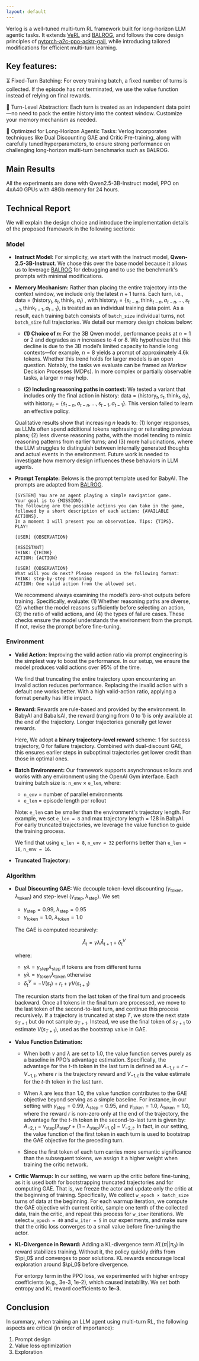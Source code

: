 ```yaml
---
layout: default
---
```


Verlog is a well-tuned multi-turn RL framework built for long-horizon LLM agentic tasks. It extends [VeRL](https://github.com/volcengine/verl) and [BALROG](https://github.com/balrog-ai/BALROG), and follows the core design principles of [pytorch-a2c-ppo-acktr-gail](https://github.com/ikostrikov/pytorch-a2c-ppo-acktr-gail), while introducing tailored modifications for efficient multi-turn learning.

## Key features:  

⏳ Fixed-Turn Batching: For every training batch, a fixed number of turns is collected. If the episode has not terminated, we use the value function instead of relying on final rewards. 

🧠 Turn-Level Abstraction: Each turn is treated as an independent data point—no need to pack the entire history into the context window. Customize your memory mechanism as needed. 

🚀 Optimized for Long-Horizon Agentic Tasks: Verlog incorporates techniques like Dual Discounting GAE and Critic Pre-training, along with carefully tuned hyperparameters, to ensure strong performance on challenging long-horizon multi-turn benchmarks such as BALROG.

## Main Results

All the experiments are done with Qwen2.5-3B-Instruct model, PPO on 4xA40 GPUs with 48Gb memory for 24 hours.



## Technical Report

We will explain the design choice and introduce the implementation details of the proposed framework in the following sections:

### Model

* **Instruct Model:**
    For simplicity, we start with the Instruct model, **Qwen-2.5-3B-Instruct**. We chose this over the base model because it allows us to leverage [BALROG](https://github.com/balrog-ai/BALROG) for debugging and to use the benchmark's prompts with minimal modifications.

* **Memory Mechanism:**
    Rather than placing the entire trajectory into the context window, we include only the latest $n+1$ turns. Each turn, i.e., data = $(\text{history}_t, s_t, \text{think}_t, a_t)$ , with $\text{history}_t = \{s_{t-n}, \text{think}_{t-n}, a_{t-n}, ..., s_{t-1}, \text{think}_{t-1}, a_{t-1}\}$, is treated as an individual training data point. As a result, each training batch consists of `batch_size` individual turns, not `batch_size` full trajectories. We detail our memory design choices below:

    * **(1) Choice of $n$:**
    For the 3B Qwen model, performance peaks at $n = 1$ or $2$ and degrades as $n$ increases to $4$ or $8$. We hypothesize that this decline is due to the 3B model’s limited capacity to handle long contexts—for example, $n = 8$ yields a prompt of approximately 4.6k tokens. Whether this trend holds for larger models is an open question. Notably, the tasks we evaluate can be framed as Markov Decision Processes (MDPs). In more complex or partially observable tasks, a larger $n$ may help.

    * **(2) Including reasoning paths in context:**
    We tested a variant that includes only the final action in history:
    data = $(\text{history}_t, s_t, \text{think}_t, a_t)$, with
    $\text{history}_t = \{s_{t-n}, a_{t-n}, ..., s_{t-1}, a_{t-1}\}$.
    This version failed to learn an effective policy.

    Qualitative results show that increasing $n$ leads to: (1) longer responses, as LLMs often spend additional tokens rephrasing or reiterating previous plans; (2) less diverse reasoning paths, with the model tending to mimic reasoning patterns from earlier turns; and (3) more hallucinations, where the LLM struggles to distinguish between internally generated thoughts and actual events in the environment. Future work is needed to investigate how memory design influences these behaviors in LLM agents.

* **Prompt Template:**
    Belows is the prompt template used for BabyAI. The prompts are adapted from [BALROG](https://github.com/balrog-ai/BALROG).
    ```
    [SYSTEM] You are an agent playing a simple navigation game. 
    Your goal is to {MISSION}. 
    The following are the possible actions you can take in the game, followed by a short description of each action: {AVAILABLE ACTIONS}. 
    In a moment I will present you an observation. Tips: {TIPS}.
    PLAY!
    ```
    ```
    [USER] {OBSERVATION}
    ```
    ```
    [ASSISTANT]
    THINK: {THINK}
    ACTION: {ACTION}
    ```
    ```
    [USER] {OBSERVATION}
    What will you do next? Please respond in the following format:
    THINK: step-by-step reasoning
    ACTION: One valid action from the allowed set.
    ```
    We recommend always examining the model’s zero-shot outputs before training. Specifically, evaluate: (1) Whether reasoning paths are diverse, (2) whether the model reasons sufficiently before selecting an action, (3) the ratio of valid actions, and (4) the types of failure cases. These checks ensure the model understands the environment from the prompt. If not, revise the prompt before fine-tuning.

### Environment

* **Valid Action:**
    Improving the valid action ratio via prompt engineering is the simplest way to boost the performance. In our setup, we ensure the model produces valid actions over 95% of the time.

    We find that truncating the entire trajectory upon encountering an invalid action reduces performance. Replacing the invalid action with a default one works better. With a high valid-action ratio, applying a format penalty has little impact.

* **Reward:**
    Rewards are rule-based and provided by the environment. In BabyAI and BabaIsAI, the reward (ranging from 0 to 1) is only available at the end of the trajectory. Longer trajectories generally get lower rewards.

    Here, We adopt a **binary trajectory-level reward** scheme: 1 for success trajectory, 0 for failure trajectory. Combined with dual-discount GAE, this ensures earlier steps in suboptimal trajectories get lower credit than those in optimal ones.

* **Batch Environment:**
    Our framework supports asynchronous rollouts and works with any environment using the OpenAI Gym interface. Each training batch size is: `n_env` × `e_len`, where:
    * `n_env` = number of parallel environments
    * `e_len` = episode length per rollout

    Note: `e_len` can be smaller than the environment's trajectory length. For example, we set `e_len = 8` and max trajectory length = 128 in BabyAI. For early truncated trajectories, we leverage the value function to guide the training process.

    We find that using `e_len = 8`, `n_env = 32` performs better than `e_len = 16`, `n_env = 16`.

* **Truncated Trajectory:**
    

### Algorithm

* **Dual Discounting GAE:**
    We decouple token-level discounting $(\gamma_{\text{token}}, \lambda_{\text{token}})$ and step-level $(\gamma_{\text{step}}, \lambda_{\text{step}})$. We set:

    * $\gamma_{\text{step}} = 0.99$, $\lambda_{\text{step}} = 0.95$
    * $\gamma_{\text{token}} = 1.0$, $\lambda_{\text{token}} = 1.0$

    The GAE is computed recursively:

    $$
    \hat{A}_t = \gamma\lambda \hat{A}_{t+1} + \delta_t^V
    $$

    where:

    * $\gamma\lambda = \gamma_{\text{step}} \lambda_{\text{step}}$ if tokens are from different turns
    * $\gamma\lambda = \gamma_{\text{token}} \lambda_{\text{token}}$ otherwise
    * $\delta_t^V = -V(s_t) + r_t + \gamma V(s_{t+1})$

    The recursion starts from the last token of the final turn and proceeds backward. Once all tokens in the final turn are processed, we move to the last token of the second-to-last turn, and continue this process recursively. 
    If a trajectory is truncated at step $T$, we store the next state $s_{T+1}$ but do not sample $a_{T+1}$. Instead, we use the final token of $s_{T+1}$ to estimate $V(s_{T+1})$, used as the bootstrap value in GAE.

* **Value Function Estimation:**
    * When both $\gamma$ and $\lambda$ are set to 1.0, the value function serves purely as a baseline in PPO’s advantage estimation. Specifically, the advantage for the $t$-th token in the last turn is defined as $A_{-1,t} = r - V_{-1,t}$, where $r$ is the trajectory reward and $V_{-1,t}$ is the value estimate for the $t$-th token in the last turn.

    * When $\lambda$ are less than 1.0, the value function contributes to the GAE objective beyond serving as a simple baseline. For instance, in our setting with $\gamma_{\text{step}} = 0.99$, $\lambda_{\text{step}} = 0.95$, and $\gamma_{\text{token}} = 1.0$, $\lambda_{\text{token}} = 1.0$, where the reward $r$ is non-zero only at the end of the trajectory, the advantage for the $t$-th token in the second-to-last turn is given by: $A_{-2,t} = \gamma_{\text{step}}[\lambda_{\text{step}} r + (1-\lambda_{\text{step}}) V_{-1,0}] - V_{-2,t}$. In fact, in our setting, the value function of the first token in each turn is used to bootstrap the GAE objective for the preceding turn.

    * Since the first token of each turn carries more semantic significance than the subsequent tokens, we assign it a higher weight when training the critic network.

* **Critic Warmup:**
    In our setting, we warm up the critic before fine-tuning, as it is used both for bootstrapping truncated trajectories and for computing GAE. That is, we freeze the actor and update only the critic at the beginning of training. Specifically, We collect `w_epoch × batch_size` turns of data at the beginning. For each warmup iteration, we compute the GAE objective with current critic, sample one tenth of the collected data, train the critic, and repeat this process for `w_iter` iterations. We select `w_epoch = 40` and `w_iter = 5` in our experiments, and make sure that the critic loss converges to a small value before fine-tuning the actor.
    
* **KL-Divergence in Reward:**
    Adding a KL-divergence term $KL(\pi||\pi_0)$ in reward stabilizes training. Without it, the policy quickly drifts from \$\pi\_0\$ and converges to poor solutions. KL rewards encourage local exploration around \$\pi\_0\$ before divergence.

    For entorpy term in the PPO loss, we experimented with higher entropy coefficients (e.g., 3e-3, 1e-2), which caused instability. We set both entropy and KL reward coefficients to **1e-3**. 

## Conclusion

In summary, when training an LLM agent using multi-turn RL, the following aspects are critical (in order of importance):

1. Prompt design
2. Value loss optimization
3. Exploration



